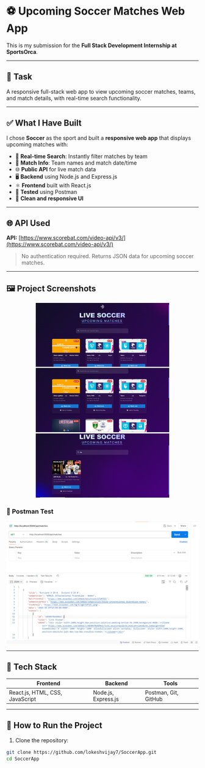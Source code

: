 # ⚽ Upcoming Soccer Matches Web App

This is my submission for the **Full Stack Development Internship at SportsOrca**.

---

## 📝 Task

A responsive full-stack web app to view upcoming soccer matches, teams, and match details, with real-time search functionality.

---

## ✅ What I Have Built

I chose **Soccer** as the sport and built a **responsive web app** that displays upcoming matches with:

- 🧠 **Real-time Search**: Instantly filter matches by team
- 🧾 **Match Info**: Team names and match date/time
- 🌐 **Public API** for live match data
- 🖥️ **Backend** using Node.js and Express.js
- ⚛️ **Frontend** built with React.js
- 🧪 **Tested** using Postman
- 📸 **Clean and responsive UI**

---

## 🌐 API Used

**API:** [https://www.scorebat.com/video-api/v3/](https://www.scorebat.com/video-api/v3/)

> No authentication required. Returns JSON data for upcoming soccer matches.

---

## 🖼️ Project Screenshots

<p align="center"> <img src="screenshots/output-1.png" alt="UI Output 1" width="350"/> <img src="screenshots/output-2.png" alt="UI Output 2" width="350"/> <img src="screenshots/output-3.png" alt="UI Output 3" width="350"/> </p>


### 🧪 Postman Test
![Postman Test](postman/test-1.png)

---

## 🚀 Tech Stack

| Frontend           | Backend             | Tools               |
|--------------------|---------------------|---------------------|
| React.js, HTML, CSS, JavaScript | Node.js, Express.js  | Postman, Git, GitHub |

---

## 📮 How to Run the Project

1. Clone the repository:
```bash
git clone https://github.com/lokeshvijay7/SoccerApp.git
cd SoccerApp
